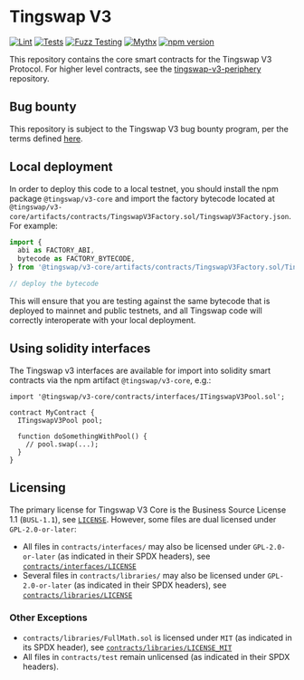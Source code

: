 # Tingswap V3

[![Lint](https://github.com/Tingswap/tingswap-v3-core/actions/workflows/lint.yml/badge.svg)](https://github.com/Tingswap/tingswap-v3-core/actions/workflows/lint.yml)
[![Tests](https://github.com/Tingswap/tingswap-v3-core/actions/workflows/tests.yml/badge.svg)](https://github.com/Tingswap/tingswap-v3-core/actions/workflows/tests.yml)
[![Fuzz Testing](https://github.com/Tingswap/tingswap-v3-core/actions/workflows/fuzz-testing.yml/badge.svg)](https://github.com/Tingswap/tingswap-v3-core/actions/workflows/fuzz-testing.yml)
[![Mythx](https://github.com/Tingswap/tingswap-v3-core/actions/workflows/mythx.yml/badge.svg)](https://github.com/Tingswap/tingswap-v3-core/actions/workflows/mythx.yml)
[![npm version](https://img.shields.io/npm/v/@tingswap/v3-core/latest.svg)](https://www.npmjs.com/package/@tingswap/v3-core/v/latest)

This repository contains the core smart contracts for the Tingswap V3 Protocol.
For higher level contracts, see the [tingswap-v3-periphery](https://github.com/Tingswap/tingswap-v3-periphery)
repository.

## Bug bounty

This repository is subject to the Tingswap V3 bug bounty program, per the terms defined [here](./bug-bounty.md).

## Local deployment

In order to deploy this code to a local testnet, you should install the npm package
`@tingswap/v3-core`
and import the factory bytecode located at
`@tingswap/v3-core/artifacts/contracts/TingswapV3Factory.sol/TingswapV3Factory.json`.
For example:

```typescript
import {
  abi as FACTORY_ABI,
  bytecode as FACTORY_BYTECODE,
} from '@tingswap/v3-core/artifacts/contracts/TingswapV3Factory.sol/TingswapV3Factory.json'

// deploy the bytecode
```

This will ensure that you are testing against the same bytecode that is deployed to
mainnet and public testnets, and all Tingswap code will correctly interoperate with
your local deployment.

## Using solidity interfaces

The Tingswap v3 interfaces are available for import into solidity smart contracts
via the npm artifact `@tingswap/v3-core`, e.g.:

```solidity
import '@tingswap/v3-core/contracts/interfaces/ITingswapV3Pool.sol';

contract MyContract {
  ITingswapV3Pool pool;

  function doSomethingWithPool() {
    // pool.swap(...);
  }
}

```

## Licensing

The primary license for Tingswap V3 Core is the Business Source License 1.1 (`BUSL-1.1`), see [`LICENSE`](./LICENSE). However, some files are dual licensed under `GPL-2.0-or-later`:

- All files in `contracts/interfaces/` may also be licensed under `GPL-2.0-or-later` (as indicated in their SPDX headers), see [`contracts/interfaces/LICENSE`](./contracts/interfaces/LICENSE)
- Several files in `contracts/libraries/` may also be licensed under `GPL-2.0-or-later` (as indicated in their SPDX headers), see [`contracts/libraries/LICENSE`](contracts/libraries/LICENSE)

### Other Exceptions

- `contracts/libraries/FullMath.sol` is licensed under `MIT` (as indicated in its SPDX header), see [`contracts/libraries/LICENSE_MIT`](contracts/libraries/LICENSE_MIT)
- All files in `contracts/test` remain unlicensed (as indicated in their SPDX headers).

